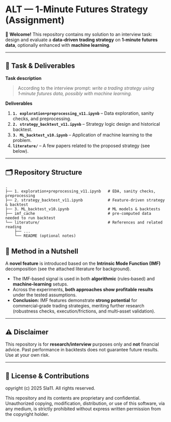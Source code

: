 # ALT — 1‑Minute Futures Strategy (Assignment)

👋 **Welcome!** This repository contains my solution to an interview task: design and evaluate a **data‑driven trading strategy** on **1‑minute futures data**, optionally enhanced with **machine learning**.

---

## 📌 Task & Deliverables

**Task description**  
> According to the interview prompt: *write a trading strategy using 1‑minute futures data, possibly with machine learning.*

**Deliverables**  
1. **`1. exploration+preprocessing_v11.ipynb`** – Data exploration, sanity checks, and preprocessing.
2. **`2. strategy_backtest_v11.ipynb`** – Strategy logic design and historical backtest.
3. **`3. ML_backtest_v10.ipynb`** – Application of machine learning to the problem.
4. **`literature/`** – A few papers related to the proposed strategy (see below).

---

## 🗂️ Repository Structure

```
.
├── 1. exploration+preprocessing_v11.ipynb   # EDA, sanity checks, preprocessing
├── 2. strategy_backtest_v11.ipynb           # Feature-driven strategy & backtest
├── 3. ML_backtest_v10.ipynb                 # ML models & backtests
├── imf_cache                                # pre-computed data needed to run backtest
└── literature/                              # References and related reading
    ├── ...
    └── README (optional notes)
```

## 🧠 Method in a Nutshell

A **novel feature** is introduced based on the **Intrinsic Mode Function (IMF)** decomposition (see the attached literature for background).  
- The IMF‑based signal is used in both **algorithmic** (rules‑based) and **machine‑learning** setups.  
- Across the experiments, **both approaches show profitable results** under the tested assumptions.  
- **Conclusion:** IMF features demonstrate **strong potential** for commercial‑grade trading strategies, meriting further research (robustness checks, execution/frictions, and multi‑asset validation).

---

## ⚠️ Disclaimer

This repository is for **research/interview** purposes only and **not** financial advice. Past performance in backtests does not guarantee future results. Use at your own risk.

---

## 🧾 License & Contributions

opyright (c) 2025 Sla11. All rights reserved.

This repository and its contents are proprietary and confidential.
Unauthorized copying, modification, distribution, or use of this software,
via any medium, is strictly prohibited without express written permission
from the copyright holder.
